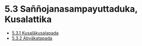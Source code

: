 # 5.3 Saññojanasampayuttaduka, Kusalattika

* [5.3.1 Kusalākusalapada](5.3/5.3.1.md)
* [5.3.2 Abyākatapada](5.3/5.3.2.md)
